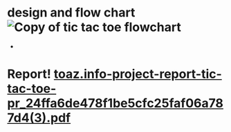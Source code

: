 # design and flow chart![Copy of tic tac toe flowchart](https://user-images.githubusercontent.com/94521102/142772506-1c9df93b-ec23-44fe-b886-e95ed6e5e34e.jpg)
-
# Report! [toaz.info-project-report-tic-tac-toe-pr_24ffa6de478f1be5cfc25faf06a787d4(3).pdf](https://github.com/milixx21/M1_game_tic-tac-toe-/files/7576779/toaz.info-project-report-tic-tac-toe-pr_24ffa6de478f1be5cfc25faf06a787d4.3.pdf)
